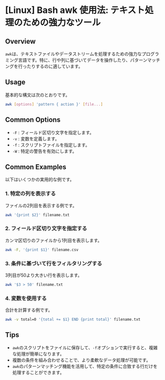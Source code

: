 # [Linux] Bash awk 使用法: テキスト処理のための強力なツール

## Overview
`awk`は、テキストファイルやデータストリームを処理するための強力なプログラミング言語です。特に、行や列に基づいてデータを操作したり、パターンマッチングを行ったりするのに適しています。

## Usage
基本的な構文は次のとおりです。

```bash
awk [options] 'pattern { action }' [file...]
```

## Common Options
- `-F` : フィールド区切り文字を指定します。
- `-v` : 変数を定義します。
- `-f` : スクリプトファイルを指定します。
- `-W` : 特定の警告を有効にします。

## Common Examples
以下はいくつかの実用的な例です。

### 1. 特定の列を表示する
ファイルの2列目を表示する例です。

```bash
awk '{print $2}' filename.txt
```

### 2. フィールド区切り文字を指定する
カンマ区切りのファイルから1列目を表示します。

```bash
awk -F, '{print $1}' filename.csv
```

### 3. 条件に基づいて行をフィルタリングする
3列目が50より大きい行を表示します。

```bash
awk '$3 > 50' filename.txt
```

### 4. 変数を使用する
合計を計算する例です。

```bash
awk -v total=0 '{total += $1} END {print total}' filename.txt
```

## Tips
- `awk`のスクリプトをファイルに保存して、`-f`オプションで実行すると、複雑な処理が簡単になります。
- 複数の条件を組み合わせることで、より柔軟なデータ処理が可能です。
- `awk`のパターンマッチング機能を活用して、特定の条件に合致する行だけを処理することができます。